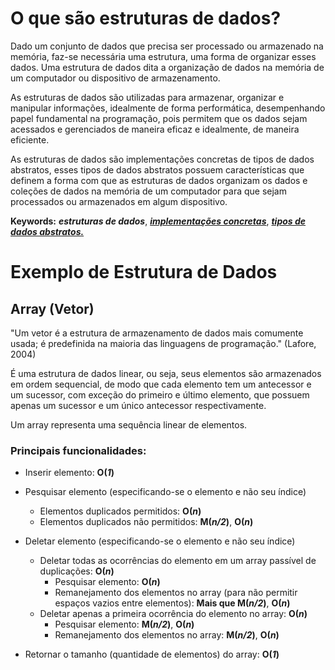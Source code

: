 # O que são estruturas de dados?

Dado um conjunto de dados que precisa ser processado ou armazenado na memória, faz-se necessária uma estrutura, uma forma de organizar esses dados. Uma estrutura de dados dita a organização de dados na memória de um computador ou dispositivo de armazenamento.

As estruturas de dados são utilizadas para armazenar, organizar e manipular informações, idealmente de forma performática, desempenhando papel fundamental na programação, pois permitem que os dados sejam acessados e gerenciados de maneira eficaz e idealmente, de maneira eficiente.

As estruturas de dados são implementações concretas de tipos de dados abstratos, esses tipos de dados abstratos possuem características que definem a forma com que as estruturas de dados organizam os dados e coleções de dados na memória de um computador para que sejam processados ou armazenados em algum dispositivo.

**Keywords:** ***estruturas de dados***, [***implementações concretas***](./Tipos%20de%20Dados.md), [***tipos de dados abstratos.***](./Tipos%20de%20Dados.md)

# Exemplo de Estrutura de Dados

## Array (Vetor)

"Um vetor é a estrutura de armazenamento de dados mais comumente usada; é predefinida na maioria das linguagens de programação." (Lafore, 2004)

É uma estrutura de dados linear, ou seja, seus elementos são armazenados em ordem sequencial, de modo que cada elemento tem um antecessor e um sucessor, com exceção do primeiro e último elemento, que possuem apenas um sucessor e um único antecessor respectivamente.

Um array representa uma sequência linear de elementos.

### Principais funcionalidades:

* Inserir elemento: **O(*1*)**

* Pesquisar elemento (especificando-se o elemento e não seu índice)
    * Elementos duplicados permitidos: **O(*n*)**
    * Elementos duplicados não permitidos: **M(*n/2*)**, **O(*n*)**

* Deletar elemento (especificando-se o elemento e não seu índice)
    * Deletar todas as ocorrências do elemento em um array passível de duplicações: **O(*n*)**
        * Pesquisar elemento: **O(*n*)**
        * Remanejamento dos elementos no array (para não permitir espaços vazios entre elementos): **Mais que M(*n/2*)**, **O(*n*)**
    * Deletar apenas a primeira ocorrência do elemento no array: **O(*n*)**
        * Pesquisar elemento: **M(*n/2*)**, **O(*n*)**
        * Remanejamento dos elementos no array:  **M(*n/2*)**, **O(*n*)**

* Retornar o tamanho (quantidade de elementos) do array: **O(*1*)**
